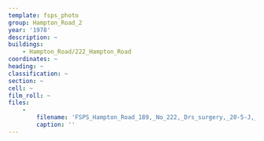 ```yaml
---
template: fsps_photo
group: Hampton_Road_2
year: '1978'
description: ~
buildings:
    - Hampton_Road/222_Hampton_Road
coordinates: ~
heading: ~
classification: ~
section: ~
cell: ~
film_roll: ~
files:
    -
        filename: 'FSPS_Hampton_Road_189,_No_222,_Drs_surgery,_20-5-J,_1978.png'
        caption: ''
---
```

